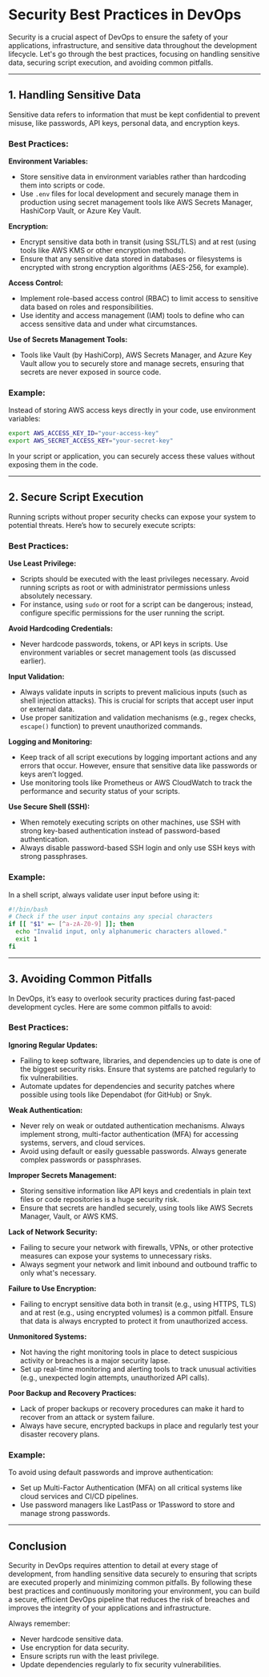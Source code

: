 # Security Best Practices in DevOps

Security is a crucial aspect of DevOps to ensure the safety of your applications, infrastructure, and sensitive data throughout the development lifecycle. Let's go through the best practices, focusing on handling sensitive data, securing script execution, and avoiding common pitfalls.

---

## 1. Handling Sensitive Data

Sensitive data refers to information that must be kept confidential to prevent misuse, like passwords, API keys, personal data, and encryption keys.

### Best Practices:

**Environment Variables:**
- Store sensitive data in environment variables rather than hardcoding them into scripts or code.
- Use `.env` files for local development and securely manage them in production using secret management tools like AWS Secrets Manager, HashiCorp Vault, or Azure Key Vault.

**Encryption:**
- Encrypt sensitive data both in transit (using SSL/TLS) and at rest (using tools like AWS KMS or other encryption methods).
- Ensure that any sensitive data stored in databases or filesystems is encrypted with strong encryption algorithms (AES-256, for example).

**Access Control:**
- Implement role-based access control (RBAC) to limit access to sensitive data based on roles and responsibilities.
- Use identity and access management (IAM) tools to define who can access sensitive data and under what circumstances.

**Use of Secrets Management Tools:**
- Tools like Vault (by HashiCorp), AWS Secrets Manager, and Azure Key Vault allow you to securely store and manage secrets, ensuring that secrets are never exposed in source code.

### Example:
Instead of storing AWS access keys directly in your code, use environment variables:
```bash
export AWS_ACCESS_KEY_ID="your-access-key"
export AWS_SECRET_ACCESS_KEY="your-secret-key"
```
In your script or application, you can securely access these values without exposing them in the code.

---

## 2. Secure Script Execution

Running scripts without proper security checks can expose your system to potential threats. Here’s how to securely execute scripts:

### Best Practices:

**Use Least Privilege:**
- Scripts should be executed with the least privileges necessary. Avoid running scripts as root or with administrator permissions unless absolutely necessary.
- For instance, using `sudo` or root for a script can be dangerous; instead, configure specific permissions for the user running the script.

**Avoid Hardcoding Credentials:**
- Never hardcode passwords, tokens, or API keys in scripts. Use environment variables or secret management tools (as discussed earlier).

**Input Validation:**
- Always validate inputs in scripts to prevent malicious inputs (such as shell injection attacks). This is crucial for scripts that accept user input or external data.
- Use proper sanitization and validation mechanisms (e.g., regex checks, `escape()` function) to prevent unauthorized commands.

**Logging and Monitoring:**
- Keep track of all script executions by logging important actions and any errors that occur. However, ensure that sensitive data like passwords or keys aren’t logged.
- Use monitoring tools like Prometheus or AWS CloudWatch to track the performance and security status of your scripts.

**Use Secure Shell (SSH):**
- When remotely executing scripts on other machines, use SSH with strong key-based authentication instead of password-based authentication.
- Always disable password-based SSH login and only use SSH keys with strong passphrases.

### Example:
In a shell script, always validate user input before using it:
```bash
#!/bin/bash
# Check if the user input contains any special characters
if [[ "$1" =~ [^a-zA-Z0-9] ]]; then
  echo "Invalid input, only alphanumeric characters allowed."
  exit 1
fi
```

---

## 3. Avoiding Common Pitfalls

In DevOps, it’s easy to overlook security practices during fast-paced development cycles. Here are some common pitfalls to avoid:

### Best Practices:

**Ignoring Regular Updates:**
- Failing to keep software, libraries, and dependencies up to date is one of the biggest security risks. Ensure that systems are patched regularly to fix vulnerabilities.
- Automate updates for dependencies and security patches where possible using tools like Dependabot (for GitHub) or Snyk.

**Weak Authentication:**
- Never rely on weak or outdated authentication mechanisms. Always implement strong, multi-factor authentication (MFA) for accessing systems, servers, and cloud services.
- Avoid using default or easily guessable passwords. Always generate complex passwords or passphrases.

**Improper Secrets Management:**
- Storing sensitive information like API keys and credentials in plain text files or code repositories is a huge security risk.
- Ensure that secrets are handled securely, using tools like AWS Secrets Manager, Vault, or AWS KMS.

**Lack of Network Security:**
- Failing to secure your network with firewalls, VPNs, or other protective measures can expose your systems to unnecessary risks.
- Always segment your network and limit inbound and outbound traffic to only what's necessary.

**Failure to Use Encryption:**
- Failing to encrypt sensitive data both in transit (e.g., using HTTPS, TLS) and at rest (e.g., using encrypted volumes) is a common pitfall. Ensure that data is always encrypted to protect it from unauthorized access.

**Unmonitored Systems:**
- Not having the right monitoring tools in place to detect suspicious activity or breaches is a major security lapse.
- Set up real-time monitoring and alerting tools to track unusual activities (e.g., unexpected login attempts, unauthorized API calls).

**Poor Backup and Recovery Practices:**
- Lack of proper backups or recovery procedures can make it hard to recover from an attack or system failure.
- Always have secure, encrypted backups in place and regularly test your disaster recovery plans.

### Example:
To avoid using default passwords and improve authentication:
- Set up Multi-Factor Authentication (MFA) on all critical systems like cloud services and CI/CD pipelines.
- Use password managers like LastPass or 1Password to store and manage strong passwords.

---

## Conclusion

Security in DevOps requires attention to detail at every stage of development, from handling sensitive data securely to ensuring that scripts are executed properly and minimizing common pitfalls. By following these best practices and continuously monitoring your environment, you can build a secure, efficient DevOps pipeline that reduces the risk of breaches and improves the integrity of your applications and infrastructure.

Always remember:
- Never hardcode sensitive data.
- Use encryption for data security.
- Ensure scripts run with the least privilege.
- Update dependencies regularly to fix security vulnerabilities.
